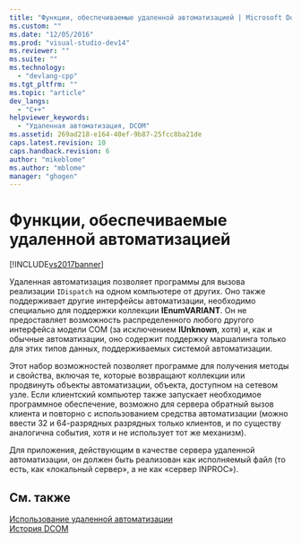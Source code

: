 ```yaml
---
title: "Функции, обеспечиваемые удаленной автоматизацией | Microsoft Docs"
ms.custom: ""
ms.date: "12/05/2016"
ms.prod: "visual-studio-dev14"
ms.reviewer: ""
ms.suite: ""
ms.technology: 
  - "devlang-cpp"
ms.tgt_pltfrm: ""
ms.topic: "article"
dev_langs: 
  - "C++"
helpviewer_keywords: 
  - "Удаленная автоматизация, DCOM"
ms.assetid: 269ad218-e164-40ef-9b87-25fcc8ba21de
caps.latest.revision: 10
caps.handback.revision: 6
author: "mikeblome"
ms.author: "mblome"
manager: "ghogen"
---
```

# Функции, обеспечиваемые удаленной автоматизацией
[!INCLUDE[vs2017banner](../assembler/inline/includes/vs2017banner.md)]

Удаленная автоматизация позволяет программы для вызова реализации `IDispatch` на одном компьютере от других.  Оно также поддерживает другие интерфейсы автоматизации, необходимо специально для поддержки коллекции **IEnumVARIANT**.  Он не предоставляет возможность распределенного любого другого интерфейса модели COM \(за исключением **IUnknown**, хотя\) и, как и обычные автоматизации, оно содержит поддержку маршалинга только для этих типов данных, поддерживаемых системой автоматизации.  
  
 Этот набор возможностей позволяет программе для получения методы и свойства, включая те, которые возвращают коллекции или продвинуть объекты автоматизации, объекта, доступном на сетевом узле.  Если клиентский компьютер также запускает необходимое программное обеспечение, возможно для сервера обратный вызов клиента и повторно с использованием средства автоматизации \(можно ввести 32 и 64\-разрядных разрядных только клиентов, и по существу аналогична события, хотя и не использует тот же механизм\).  
  
 Для приложения, действующим в качестве сервера удаленной автоматизации, он должен быть реализован как исполняемый файл \(то есть, как «локальный сервер», а не как «сервер INPROC»\).  
  
## См. также  
 [Использование удаленной автоматизации](../mfc/where-does-remote-automation-fit-in-q.md)   
 [История DCOM](../mfc/history-of-dcom.md)